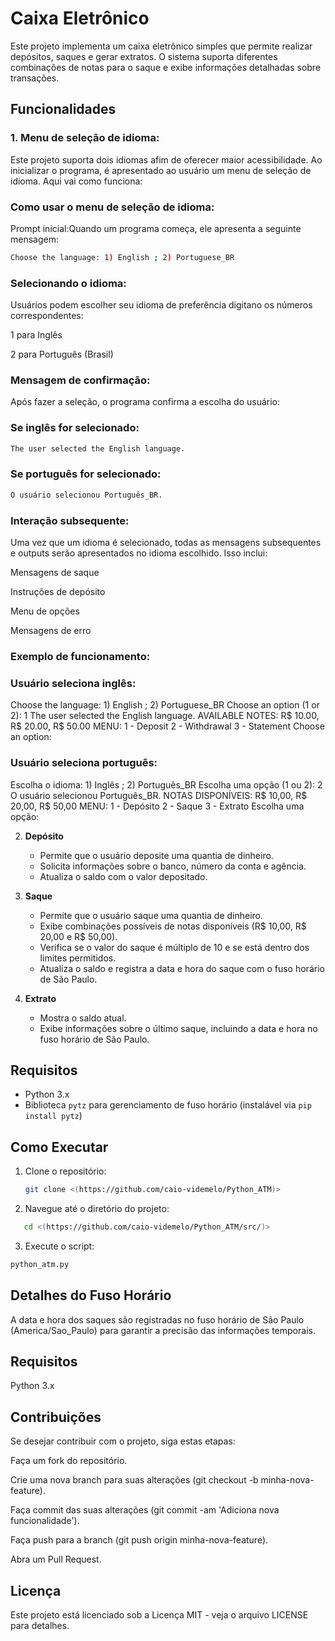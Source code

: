 # Caixa Eletrônico

Este projeto implementa um caixa eletrônico simples que permite realizar depósitos, saques e gerar extratos. O sistema suporta diferentes combinações de notas para o saque e exibe informações detalhadas sobre transações.

## Funcionalidades

### 1. Menu de seleção de idioma:

Este projeto suporta dois idiomas afim de oferecer maior acessibilidade. Ao inicializar o programa, é apresentado ao usuário um menu de seleção de idioma. Aqui vai como funciona:

### Como usar o menu de seleção de idioma:

Prompt inicial:Quando um programa começa, ele apresenta a seguinte mensagem:

```bash
Choose the language: 1) English ; 2) Portuguese_BR
```

### Selecionando o idioma:

Usuários podem escolher seu idioma de preferência digitano os números correspondentes:

1 para Inglês

2 para Português (Brasil)

### Mensagem de confirmação:

Após fazer a seleção, o programa confirma a escolha do usuário:

### Se inglês for selecionado:

```bash
The user selected the English language.
```

### Se português for selecionado:

```bash
O usuário selecionou Português_BR.
```

### Interação subsequente:

Uma vez que um idioma é selecionado, todas as mensagens subsequentes e outputs serão apresentados no idioma escolhido. Isso inclui:

Mensagens de saque

Instruções de depósito

Menu de opções

Mensagens de erro

### Exemplo de funcionamento:

### Usuário seleciona inglês:

Choose the language: 1) English ; 2) Portuguese_BR
Choose an option (1 or 2): 1
The user selected the English language.
AVAILABLE NOTES: R$ 10.00, R$ 20.00, R$ 50.00
MENU:
1 - Deposit
2 - Withdrawal
3 - Statement
Choose an option:

### Usuário seleciona português:

Escolha o idioma: 1) Inglês ; 2) Português_BR
Escolha uma opção (1 ou 2): 2
O usuário selecionou Português_BR.
NOTAS DISPONÍVEIS: R$ 10,00, R$ 20,00, R$ 50,00
MENU:
1 - Depósito
2 - Saque
3 - Extrato
Escolha uma opção:

2. **Depósito**
   - Permite que o usuário deposite uma quantia de dinheiro.
   - Solicita informações sobre o banco, número da conta e agência.
   - Atualiza o saldo com o valor depositado.

3. **Saque**
   - Permite que o usuário saque uma quantia de dinheiro.
   - Exibe combinações possíveis de notas disponíveis (R$ 10,00, R$ 20,00 e R$ 50,00).
   - Verifica se o valor do saque é múltiplo de 10 e se está dentro dos limites permitidos.
   - Atualiza o saldo e registra a data e hora do saque com o fuso horário de São Paulo.

4. **Extrato**
   - Mostra o saldo atual.
   - Exibe informações sobre o último saque, incluindo a data e hora no fuso horário de São Paulo.

## Requisitos

- Python 3.x
- Biblioteca `pytz` para gerenciamento de fuso horário (instalável via `pip install pytz`)

## Como Executar

1. Clone o repositório:
   ```bash
   git clone <(https://github.com/caio-videmelo/Python_ATM)>
   ```

2. Navegue até o diretório do projeto:
```bash
   cd <(https://github.com/caio-videmelo/Python_ATM/src/)>
```

3. Execute o script:
```bash
python_atm.py
```

## Detalhes do Fuso Horário

A data e hora dos saques são registradas no fuso horário de São Paulo (America/Sao_Paulo) para garantir a precisão das informações temporais.

## Requisitos

Python 3.x

## Contribuições

Se desejar contribuir com o projeto, siga estas etapas:

Faça um fork do repositório.

Crie uma nova branch para suas alterações (git checkout -b minha-nova-feature).

Faça commit das suas alterações (git commit -am 'Adiciona nova funcionalidade').

Faça push para a branch (git push origin minha-nova-feature).

Abra um Pull Request.

## Licença

Este projeto está licenciado sob a Licença MIT - veja o arquivo LICENSE para detalhes.
